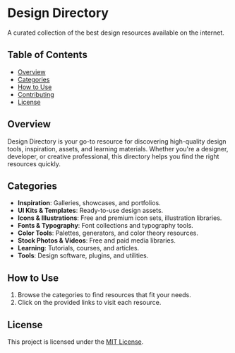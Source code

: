 
# Design Directory

A curated collection of the best design resources available on the internet.

## Table of Contents

- [Overview](#overview)
- [Categories](#categories)
- [How to Use](#how-to-use)
- [Contributing](#contributing)
- [License](#license)

## Overview

Design Directory is your go-to resource for discovering high-quality design tools, inspiration, assets, and learning materials. Whether you're a designer, developer, or creative professional, this directory helps you find the right resources quickly.

## Categories

- **Inspiration**: Galleries, showcases, and portfolios.
- **UI Kits & Templates**: Ready-to-use design assets.
- **Icons & Illustrations**: Free and premium icon sets, illustration libraries.
- **Fonts & Typography**: Font collections and typography tools.
- **Color Tools**: Palettes, generators, and color theory resources.
- **Stock Photos & Videos**: Free and paid media libraries.
- **Learning**: Tutorials, courses, and articles.
- **Tools**: Design software, plugins, and utilities.

## How to Use

1. Browse the categories to find resources that fit your needs.
2. Click on the provided links to visit each resource.

## License

This project is licensed under the [MIT License](LICENSE).
